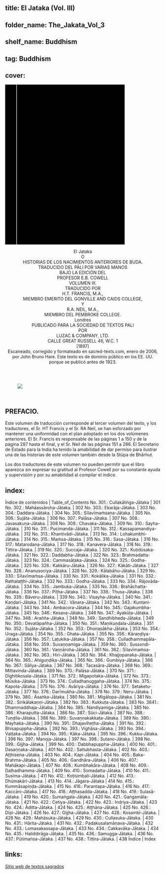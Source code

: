 ## title: El Jataka (Vol. III)
## folder_name: The_Jakata_Vol_3
## shelf_name: Buddhism
## tag: Buddhism
## cover:
<div class="urantiapedia-book-front urantiapedia-book-islam">
<svg xmlns="http://www.w3.org/2000/svg" width="102.6mm" height="136.8mm" viewBox="0 0 102.6 136.8" version="1.1">
	<g transform="translate(-7,-5)">
		<rect width="9.6" height="136.8" x="7" y="5" />
		<rect width="96.9" height="136.8" x="17" y="5" />
		<text style="font-size:5px" x="61" y="22">H.T. Francis; R.A. Neil; E.B. Cowell</text>
		<text style="font-size:4px" x="61" y="125">1897</text>
		<text style="font-size:9px" x="61" y="60">El Jataka (Vol. III)</text>
	</g>
</svg>
</div>

<p style="text-align:center;">
<span class="text-h3">El Jataka</span><br>
O<br>
HISTORIAS DE LOS NACIMIENTOS ANTERIORES DE BUDA.<br>
TRADUCIDO DEL PĀLI POR VARIAS MANOS<br>
BAJO LA EDICIÓN DEL<br>
<span class="text-h5">PROFESOR E.B. COWELL</span><br>
VOLUMEN III.<br>
TRADUCIDO POR<br>
<span class="text-h5">H.T. FRANCIS, M.A.,</span><br>
MIEMBRO EMERITO DEL GONVILLE AND CAIDS COLLEGE,<br>
Y<br>
<span class="text-h5">R.A. NEIL, M.A.,</span><br>
MIEMBRO DEL PEMBROKE COLLEGE.<br>
Londres<br>
PUBLICADO PARA LA SOCIEDAD DE TEXTOS PALI<br>
POR<br>
LUZAC & COMPANY, LTD.<br>
CALLE GREAT RUSSELL 46, W.C. 1<br>
[1897]<br>
Escaneado, corregido y formateado en sacred-texts.com, enero de 2006, por John Bruno Hare. Este texto es de dominio público en los EE. UU. porque se publicó antes de 1923.<br>
<br>
</p>

<br>

<figure id="Figure_1" class="image urantiapedia image-style-align-center">
<img src="/image/book/Buddhism/The_Jakata_Vol_3/budhead.jpg">
</figure>

<br style="clear:both;"/>

## PREFACIO.

Este volumen de traducción corresponde al tercer volumen del texto, y los traductores, el Sr. HT Francis y el Sr. RA Neil, se han esforzado por mantener una uniformidad con el plan adoptado en los dos volúmenes anteriores. El Sr. Francis es responsable de las páginas 1 a 150 y de la página 287 hasta el final, y el Sr. Neil de las páginas 151 a 286. El Secretario de Estado para la India ha tenido la amabilidad de dar permiso para ilustrar una de las historias de este volumen también desde la Stūpa de Bhārhut.

Los dos traductores de este volumen no pueden permitir que el libro aparezca sin expresar su gratitud al Profesor Cowell por su constante ayuda y supervisión y por su amabilidad al compilar el índice.


## index:
Índice de contenidos | Table_of_Contents
No. 301.: Cullakāliṅga-Jātaka | 301
No. 302.: Mahāassāroha-Jātaka. | 302
No. 303.: Ekarāja-Jātaka. | 303
No. 304.: Daddara-Jātaka. | 304
No. 305.: Sīlavīmaṁsana-Jātaka. | 305
No. 306.: Sujāta-Jātaka. | 306
No. 307.: Palāsa-Jātaka. | 307
No. 308.: Javasakuṇa-Jātaka. | 308
No. 309.: Chavaka-Jātaka. | 309
No. 310.: Sayha-Jātaka. | 310
No. 311.: Pucimanda-Jātaka. | 311
No. 312.: Kassapamandiya-Jātaka. | 312
No. 313.: Khantivādi-Jātaka. | 313
No. 314.: Lohakumbhi-Jātaka. | 314
No. 315.: Maṁsa-Jātaka. | 315
No. 316.: Sasa-Jātaka. | 316
No. 317.: Matarodana-Jātaka. | 317
No. 318.: Kanavera-Jātaka. | 318
No. 319.: Tittira-Jātaka. | 319
No. 320.: Succaja-Jātaka. | 320
No. 321.: Kuṭidūsaka-Jātaka. | 321
No. 322.: Daddabha-Jātaka. | 322
No. 323.: Brahmadatta-Jātaka. | 323
No. 324.: Cammasāṭaka-Jātaka. | 324
No. 325.: Godha-Jātaka. | 325
No. 326.: Kakkāru-Jātaka. | 326
No. 327.: Kākāti-Jātaka. | 327
No. 328.: Ananusociya-Jātaka. | 328
No. 329.: Kālabāhu-Jātaka. | 329
No. 330.: Sīlavīmaṁsa-Jātaka. | 330
No. 331.: Kokālika-Jātaka. | 331
No. 332.: Rathalaṭṭhi-Jātaka. | 332
No. 333.: Godha-Jātaka. | 333
No. 334.: Rājovāda-Jātaka. | 334
No. 335.: Jambuka-Jātaka. | 335
No. 336.: Brahāchatta-Jātaka. | 336
No. 337.: Pīṭha-Jātaka. | 337
No. 338.: Thusa-Jātaka. | 338
No. 339.: Bāveru-Jātaka. | 339
No. 340.: Visayha-Jātaka. | 340
No. 341.: Kaṇḍari-Jātaka. | 341
No. 342.: Vānara-Jātaka. | 342
No. 343.: Kuntani-Jātaka. | 343
No. 344.: Ambacora-Jātaka. | 344
No. 345.: Gajakumbha-Jātaka. | 345
No. 346.: Kesava-Jātaka. | 346
No. 347.: Ayakūṭa-Jātaka. | 347
No. 348.: Arañña-Jātaka. | 348
No. 349.: Sandhibheda-Jātaka. | 349
No. 350.: Devatāpañha-Jātaka. | 350
No. 351.: Maṇikuṇḍala-Jātaka. | 351
No. 352.: Sujāta-Jātaka. | 352
No. 353.: Dhonasākha-Jātaka. | 353
No. 354.: Uraga-Jātaka. | 354
No. 355.: Ghata-Jātaka. | 355
No. 356.: Kāraṇḍiya-Jātaka. | 356
No. 357.: Laṭukika-Jātaka. | 357
No. 358.: Culladhammapāla-Jātaka. | 358
No. 359.: Suvaṇṇamiga-Jātaka. | 359
No. 360.: Sussondi-Jātaka. | 360
No. 361.: Vaṇṇāroha-Jātaka. | 361
No. 362.: Sīlavīmaṁsa-Jātaka. | 362
No. 363.: Hiri-Jātaka. | 363
No. 364.: Khajjopanaka-Jātaka. | 364
No. 365.: Ahiguṇḍika-Jātaka. | 365
No. 366.: Gumbiya-Jātaka. | 366
No. 367.: Sāliya-Jātaka. | 367
No. 368.: Tacasāra-Jātaka. | 368
No. 369.: Mittavinda-Jātaka. | 369
No. 370.: Palāsa-Jātaka. | 370
No. 371.: Dīghitikosala-Jātaka. | 371
No. 372.: Migapotaka-Jātaka. | 372
No. 373.: Mūsika-Jātaka. | 373
No. 374.: Culladhanuggaha-Jātaka. | 374
No. 375.: Kapota-Jātaka. | 375
No. 376.: Avāriya-Jātaka. | 376
No. 377.: Setaketu-Jātaka. | 377
No. 378.: Darīmukha-Jātaka. | 378
No. 379.: Neru-Jātaka. | 379
No. 380.: Āsaṅka-Jātaka. | 380
No. 381.: Migālopa-Jātaka. | 381
No. 382.: Sirikālakaṇṇi-Jātaka. | 382
No. 383.: Kukkuṭa-Jātaka. | 383
No. 3841.: Dhammaddhaja-Jātaba. | 384
No. 385.: Nandiyamiga-Jātaka. | 385
No. 386.: Kharaputta-Jātaka. | 386
No. 387.: Sūci-Jātaka. | 387
No. 388.: Tuṇḍila-Jātaka. | 388
No. 389.: Suvaṇṇakakkaṭa-Jātaka. | 389
No. 390.: Mayhaka-Jātaka. | 390
No. 391.: Dhajaviheṭha-Jātaka. | 391
No. 392.: Bhisapuppha-Jātaka. | 392
No. 393.: Vighāsa-Jātaka. | 393
No. 394.: Vaṭṭaka-Jātaka. | 394
No. 395.: Kāka-Jātaka. | 395
No. 396.: Kukku-Jātaka. | 396
No. 397.: Manoja-Jātaka. | 397
No. 398.: Sutano-Jātaka. | 398
No. 399.: Gijjha-Jātaka. | 399
No. 400.: Dabbhapuppha-Jātaka. | 400
No. 401.: Dasaṇṇaka-Jātaka. | 401
No. 402.: Sattubhasta-Jātaka. | 402
No. 403.: Aṭṭhisena-Jātaka. | 403
No. 404.: Kapi-Jātaka. | 404
No. 405.: Baka-Brahma-Jātaka. | 405
No. 406.: Gandhāra-Jātaka. | 406
No. 407.: Mahākapi-Jātaka. | 407
No. 408.: Kumbhakāra-Jātaka. | 408
No. 409.: Daḷhadhamma-Jātaka. | 409
No. 410.: Somadatta-Jātaka. | 410
No. 411.: Susīma-Jātaka. | 411
No. 412.: Koṭisimbali-Jātaka. | 412
No. 413.: Dhūmakāri-Jātaka. | 413
No. 414.: Jāgara-Jātaka | 414
No. 415.: Kummāsapiṇḍa-Jātaka. | 415
No. 416.: Parantapa-Jātaka. | 416
No. 417.: Kaccāni-Jātaka. | 417
No. 418.: Aṭṭhasadda-Jātaka. | 418
No. 419.: Sulasā-Jātaka. | 419
No. 420.: Sumaṅgala-Jātaka. | 420
No. 421.: Gaṅgamāla-Jātaka. | 421
No. 422.: Cetiya-Jātaka. | 422
No. 423.: Indriya-Jātaka. | 423
No. 424.: Āditta-Jātaka. | 424
No. 425.: Aṭṭhāna-Jātaka. | 425
No. 426.: Dīpi-Jātaka. | 426
No. 427.: Gijjha-Jātaka. | 427
No. 428.: Kosambī-Jātaka. | 428
No. 429.: Mahāsuka-Jātaka. | 429
No. 430.: Cullasuka-Jātaka. | 430
No. 431.: Hārita-Jātaka. | 431
No. 432.: Padakusalamāṇava-Jātaka. | 432
No. 433.: Lomasakassapa-Jātaka. | 433
No. 434.: Cakkavāka-Jātaka. | 434
No. 435.: Haliddirāga-Jātaka. | 435
No. 436.: Samugga-Jātaka. | 436
No. 437.: Pūtimaṅsa-Jātaka. | 437
No. 438.: Tittira-Jātaka. | 438
Índice | Index

## links:
[Sitio web de textos sagrados](https://sacred-texts.com/bud/j3/index.htm)